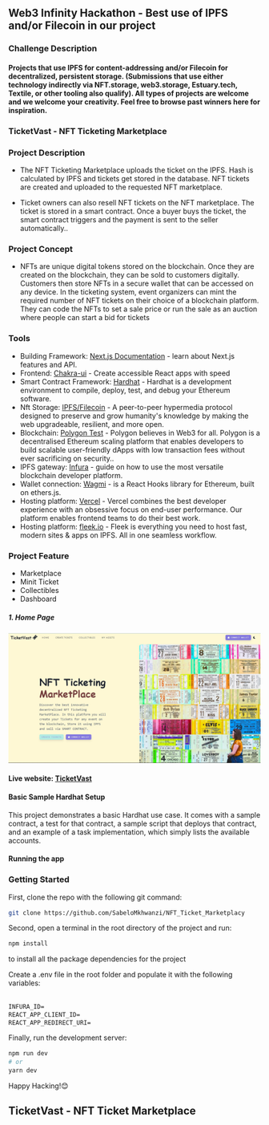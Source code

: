 ## Web3 Infinity Hackathon - Best use of IPFS and/or Filecoin in our project

### Challenge Description
#### Projects that use IPFS for content-addressing and/or Filecoin for decentralized, persistent storage. (Submissions that use either technology indirectly via NFT.storage, web3.storage, Estuary.tech, Textile, or other tooling also qualify). All types of projects are welcome and we welcome your creativity. Feel free to browse past winners here for inspiration.



### TicketVast - NFT Ticketing Marketplace

### Project Description

- The NFT Ticketing Marketplace uploads the ticket on the IPFS. Hash is calculated by IPFS and tickets get stored in the database. NFT tickets are created and uploaded to the requested NFT marketplace.

- Ticket owners can also resell NFT tickets on the NFT marketplace. The ticket is stored in a smart contract. Once a buyer buys the ticket, the smart contract triggers and the payment is sent to the seller automatically..

### Project Concept

- NFTs are unique digital tokens stored on the blockchain. Once they are created on the blockchain, they can be sold to customers digitally. Customers then store NFTs in a secure wallet that can be accessed on any device.
In the ticketing system, event organizers can mint the required number of NFT tickets on their choice of a blockchain platform. They can code the NFTs to set a sale price or run the sale as an auction where people can start a bid for tickets

### Tools

- Building Framework: [Next.js Documentation](https://nextjs.org/docs) - learn about Next.js features and API.
- Frontend: [Chakra-ui](https://chakra-ui.com/) - Create accessible React apps with speed
- Smart Contract Framework: [Hardhat](https://hardhat.org/getting-started/) - Hardhat is a development environment to compile, deploy, test, and debug your Ethereum software.
- Nft Storage: [IPFS/Filecoin](https://docs.ipfs.io/concepts/how-ipfs-works/) - A peer-to-peer hypermedia protocol designed to preserve and grow humanity's knowledge
by making the web upgradeable, resilient, and more open.
- Blockchain: [Polygon Test](https://polygon.technology/) - Polygon believes in Web3 for all. Polygon is a decentralised Ethereum scaling platform that enables developers to build scalable user-friendly dApps with low transaction fees without ever sacrificing on security..
- IPFS gateway: [Infura](https://docs.infura.io/infura/networks/ethereum) - guide on how to use the most versatile blockchain developer platform.
- Wallet connection: [Wagmi](https://wagmi-xyz.vercel.app/) - is a React Hooks library for Ethereum, built on ethers.js.
- Hosting platform: [Vercel](https://vercel.com/home) - Vercel combines the best developer experience with an obsessive focus on end-user performance.
Our platform enables frontend teams to do their best work.
- Hosting platform: [fleek.io](https://app.fleek.co/) - Fleek is everything you need to host fast, modern sites & apps on IPFS. All in one seamless workflow.

### Project Feature

- Marketplace
- Minit Ticket
- Collectibles
- Dashboard

##### 1. Home Page

![HomePage](https://github.com/SabeloMkhwanzi/NFT_Ticket_Marketplace/blob/main/public/TicketVast-NFT-MakerPlace-HomePage1.jpg)

#### Live website: [TicketVast](https://ticketvastnft.vercel.app/)

#### Basic Sample Hardhat Setup

This project demonstrates a basic Hardhat use case. It comes with a sample contract, a test for that contract, a sample script that deploys that contract, and an example of a task implementation, which simply lists the available accounts.

#### Running the app

### Getting Started

First, clone the repo with the following git command:

```bash
git clone https://github.com/SabeloMkhwanzi/NFT_Ticket_Marketplacy
```

Second, open a terminal in the root directory of the project and run:

```bash
npm install
```

to install all the package dependencies for the project

Create a .env file in the root folder and populate it with the following variables:

```

INFURA_ID=
REACT_APP_CLIENT_ID=
REACT_APP_REDIRECT_URI=

```

Finally, run the development server:

```bash
npm run dev
# or
yarn dev
```

Happy Hacking!😊

## TicketVast - NFT Ticket Marketplace
